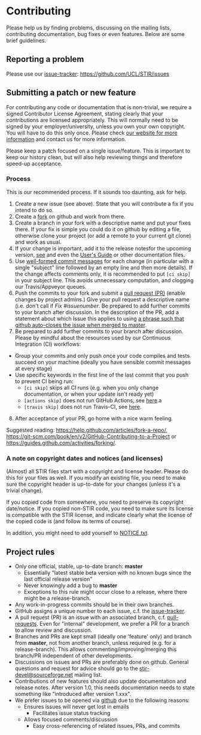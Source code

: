 Contributing
============

Please help us by finding problems, discussing on the mailing lists, contributing documentation,
bug fixes or even features. Below are some brief guidelines.

## Reporting a problem

Please use our [issue-tracker]: https://github.com/UCL/STIR/issues

## Submitting a patch or new feature

For contributing any code or documentation that is non-trivial, we require a
signed Contributor License Agreement, stating clearly that your
contributions are licensed appropriately. This will normally need to be signed by your
employer/university, unless you own your own copyright.
You will have to do this only once. Please check [our website for more information](http://stir.sourceforge.net/contributing/)
and contact us for more information.

Please keep a patch focused on a single issue/feature. This is important to keep our history clean,
but will also help reviewing things and therefore speed-up acceptance.

### Process

This is our recommended process. If it sounds too daunting, ask for help.

1. Create a new issue (see above). State that you will contribute a fix if you intend to do so.
2. Create a [fork](https://help.github.com/articles/fork-a-repo) on github and work from there.
3. Create a branch in your fork with a descriptive name and put your fixes there. If your fix is
simple you could do it on github by editing a file, otherwise clone your project (or add a remote
to your current git clone) and work as usual.
4. If your change is important, add it to the release notesfor the upcoming version, [see](https://github.com/UCL/STIR/blob/master/documentation/)
and even the [User's Guide](https://github.com/UCL/STIR/blob/master/documentation/STIR-UsersGuide.tex) or other documentation files.
5. Use [well-formed commit messages](http://tbaggery.com/2008/04/19/a-note-about-git-commit-messages.html)
for each change (in particular with a single "subject" line
followed by an empty line and then more details). If the change affects comments only, it is recommended to put `[ci skip]` in your subject line. This avoids unnecessary computation, and clogging our Travis/Appveyor queues.
6. Push the commits to your fork and submit a [pull request (PR)](https://help.github.com/articles/creating-a-pull-request)
(enable changes by project admins.) Give your pull request a descriptive name (i.e. don't call if *Fix #issuenumber*. Be prepared to add further commits to your branch after discussion.
In the description of the PR, add a statement about which Issue this applies to
using [a phrase such that github auto-closes the issue when merged to master](https://help.github.com/articles/closing-issues-using-keywords/).
7. Be prepared to add further commits to your branch after discussion.
Please by mindful about the resources used by our Continuous Integration (CI) workflows:
  - Group your commits and only push once your code compiles and tests succeed on your machine (ideally you have sensible commit messages at every stage)
  - Use specific keywords in the first line of the last commit that you push to prevent CI being run:
     - `[ci skip]` skips all CI runs (e.g. when you only change documentation, or when your update isn't ready yet)
     - `[actions skip]` does not run GitHub Actions, see [here](https://github.blog/changelog/2021-02-08-github-actions-skip-pull-request-and-push-workflows-with-skip-ci/).a
     - `[travis skip]` does not run Travis-CI, see [here](https://docs.travis-ci.com/user/customizing-the-build/#skipping-a-build).
8. After acceptance of your PR, go home with a nice warm feeling.

Suggested reading: 
https://help.github.com/articles/fork-a-repo/, https://git-scm.com/book/en/v2/GitHub-Contributing-to-a-Project or https://guides.github.com/activities/forking/.

### A note on copyright dates and notices (and licenses)

(Almost) all STIR files start with a copyright and license header. Please do this for your files as well.
If you modify an existing file, you need to make sure the copyright header is up-to-date for your changes
(unless it's a trivial change).

If you copied code from somewhere, you need to preserve its copyright date/notice. If you copied non-STIR code,
you need to make sure its license is compatible with the STIR license, and indicate clearly what the license
of the copied code is (and follow its terms of course).

In addition, you might need to add yourself to [NOTICE.txt](https://github.com/UCL/STIR/blob/master/NOTICE.txt).

## Project rules

- Only one official, stable, up-to-date branch: **master**
    + Essentially "latest stable beta version with no known bugs
      since the last official release version"
    + Never knowingly add a bug to **master**
    + Exceptions to this rule might occur close to a release, where there might be a release-branch.
- Any work-in-progress commits should be in their own branches.
- GitHub assigns a unique number to each issue, c.f. the [issue-tracker].
- A pull request (PR) is an issue with an associated branch,
  c.f. [pull-requests]. Even for "internal" development, we prefer a PR for
  a branch to allow review and discussion.
- Branches and PRs are kept small (ideally one 'feature' only) and branch from **master**,
  not from another branch, unless required (e.g. for a release-branch). This allows
  commenting/improving/merging this branch/PR
  independent of other developments.
- Discussions on issues and PRs are preferably done on github. General questions and request for advice
  should go to the <stir-devel@sourceforge.net> mailing list.
- Contributions of new features should also update documentation and release notes. After version 1.0,
  this needs documentation needs to state something like "introduced after version 1.xxx".
- We prefer issues to be opened via [github][issue-tracker] due to the following reasons:
    + Ensures issues will never get lost in emails
        * Facilitates issue status tracking
    + Allows focused comments/discussion
        * Easy cross-referencing of related issues, PRs, and commits

[issue-tracker]: https://github.com/UCL/STIR/issues
[pull-requests]: https://github.com/UCL/STIR/pulls

